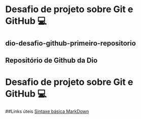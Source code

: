 # Desafio de projeto sobre Git e GitHub :computer:

## dio-desafio-github-primeiro-repositorio
## Repositório de Github da Dio
# Desafio de projeto sobre Git e GitHub :computer:

##Links úteis
[Sintaxe básica MarkDown](httos://www.markdowguide.org/basic-sintax/)
